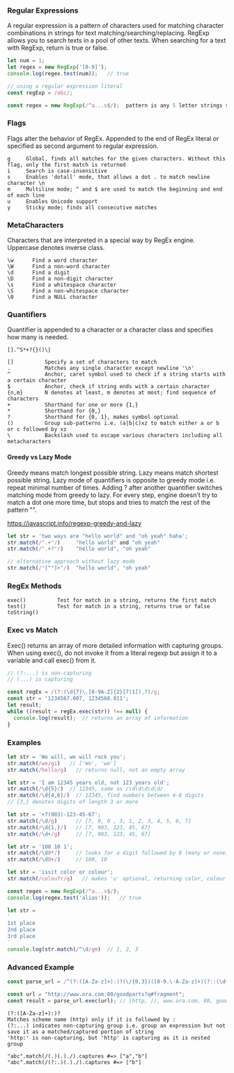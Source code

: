 ### Regular Expressions
A regular expression is a pattern of characters used for matching character combinations in strings for text matching/searching/replacing. RegExp allows you to search texts in a pool of other texts. When searching for a text with RegExp, return is true or false. 

```js
let num = 1;
let regex = new RegExp('[0-9]');
console.log(regex.test(num));   // true

// using a regular expression literal
const regExp = /abc/;

const regex = new RegExp(/^a...s$/);  pattern is any 5 letter strings starting with a and ending with s
```

### Flags
Flags alter the behavior of RegEx. Appended to the end of RegEx literal or specified as second argument to regular expression.

```
g     Global, finds all matches for the given characters. Without this flag, only the first match is returned
i     Search is case-insensitive
s     Enables 'dotall' mode, that allows a dot . to match newline character \n
m     Multiline mode; ^ and $ are used to match the beginning and end of each line
u     Enables Unicode support
y     Sticky mode; finds all consecutive matches
```

### MetaCharacters
Characters that are interpreted in a special way by RegEx engine. Uppercase denotes inverse class. 
```
\w      Find a word character
\W      Find a non-word character
\d      Find a digit
\D      Find a non-digit character
\s      Find a whitespace character
\S      Find a non-whitespace character
\0      Find a NULL character
```

### Quantifiers
Quantifier is appended to a character or a character class and specifies how many is needed.
```
[].^S*+?{}()\|
```
```
[]          Specify a set of characters to match
.           Matches any single character except newline '\n'
^           Anchor, caret symbol used to check if a string starts with a certain character
$           Anchor, check if string ends with a certain character
{n,m}       N denotes at least, m denotes at most; find sequence of characters
+           Shorthand for one or more {1,}
*           Shorthand for {0,}
?           Shorthand for {0, 1}, makes symbol optional 
()          Group sub-patterns i.e. (a|b|c)xz to match either a or b or c followed by xz
\           Backslash used to escape various characters including all metacharacters
```

#### Greedy vs Lazy Mode 
Greedy means match longest possible string. Lazy means match shortest possible string. Lazy mode of quantifiers is opposite to greedy mode i.e. repeat minimal number of times. Adding ? after another quantifier switches matching mode from greedy to lazy. For every step, engine doesn't try to match a dot one more time, but stops and tries to match the rest of the pattern "".

https://javascript.info/regexp-greedy-and-lazy

```js
let str = 'two ways are "hello world" and "oh yeah" haha';
str.match(/".+"/)     "hello world" and "oh yeah"
str.match(/".+?"/)    "hello world", "oh yeah"

// alternative approach without lazy mode 
str.match(/"[^"]+"/)  "hello world", "oh yeah" 
```

### RegEx Methods
```
exec()          Test for match in a string, returns the first match
test()          Test for match in a string, returns true or false
toString()
```

### Exec vs Match
Exec() returns an array of more detailed information with capturing groups. When using exec(), do not invoke it from a literal regexp but assign it to a variable and call exec() from it.

```js
// (?:...) is non-capturing
// (...) is capturing

const regEx = /(?:(\d{7}\.[0-9A-Z]{2}[7|1]),?)/g;
const str = '1234567.007, 1234568.011';
let result;
while ((result = regEx.exec(str)) !== null) {
  console.log(result);  // returns an array of information
}
```

### Examples
```js
let str = 'We will, we will rock you';
str.match(/we/gi)   // ['We', 'we']
str.match(/hello/g)   // returns null, not an empty array

let str = 'I am 12345 years old, not 123 years old';
str.match(/\d{5}/)  // 12345, same as /\d\d\d\d\d/
str.match(/\d{4,6}/)  // 12345, find numbers between 4-6 digits
// {3,} denotes digits of length 3 or more

let str = '+7(903)-123-45-67';
str.match(/\d/g)      // [7, 9, 0 , 3, 1, 2, 3, 4, 5, 6, 7]
str.match(/\d{1,}/)   // [7, 903, 123, 45, 67]
str.match(/\d+/g)     // [7, 903, 123, 45, 67]

let str = '100 10 1';
str.match(/\d0*/)     // looks for a digit followed by 0 (many or none), returns 100, 10, 1
str.match(/\d0+/)     // 100, 10  

let str = 'issit color or colour';
str.match(/colou?r/g)   // makes 'u' optional, returning color, colour

const regex = new RegExp(/^a...s$/);
console.log(regex.test('alias'));   // true

let str = 
`
1st place
2nd place
3rd place
`
console.log(str.match(/^\d/gm)  // 1, 2, 3
```

### Advanced Example
```js
const parse_url = /^(?:([A-Za-z]+):)?(\/{0,3})([0-9.\-A-Za-z]+)(?::(\d+))?(?:\/([^?#]*))?(?:\?([^#]*))?(?:#(.*))?$/

const url = "http://www.ora.com:80/goodparts?q#fragment";
const result = parse_url.exec(url); // [http, //, www.ora.com, 80, goodparts, q, fragment]
```
```
(?:([A-Za-z]+):)?
Matches scheme name (http) only if it is followed by :
(?:...) indicates non-capturing group i.e. group an expression but not save it as a matched/captured portion of string
'http:' is non-capturing, but 'http' is capturing as it is nested group

"abc".match(/(.)(.)./).captures #=> ["a","b"]
"abc".match(/(?:.)(.)./).captures #=> ["b"]
```
